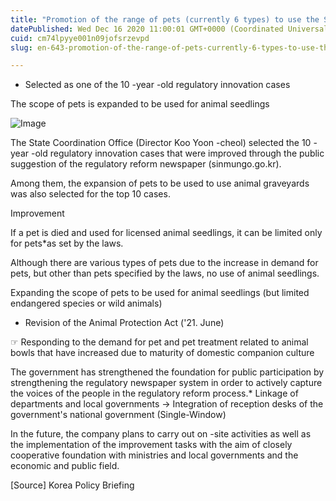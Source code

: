 ```yaml
---
title: "Promotion of the range of pets (currently 6 types) to use the State Coordination Office, animal graveyard business"
datePublished: Wed Dec 16 2020 11:00:01 GMT+0000 (Coordinated Universal Time)
cuid: cm74lpyye001n09jofsrzevpd
slug: en-643-promotion-of-the-range-of-pets-currently-6-types-to-use-the-state-coordination-office-animal-graveyard-business

---
```



- Selected as one of the 10 -year -old regulatory innovation cases

The scope of pets is expanded to be used for animal seedlings

![Image](https://cdn.hashnode.com/res/hashnode/image/upload/v1739527433095/28ed9a4b-0509-4425-8bd2-e162bf10d0a2.jpeg)

The State Coordination Office (Director Koo Yoon -cheol) selected the 10 -year -old regulatory innovation cases that were improved through the public suggestion of the regulatory reform newspaper (sinmungo.go.kr).

Among them, the expansion of pets to be used to use animal graveyards was also selected for the top 10 cases.

Improvement

If a pet is died and used for licensed animal seedlings, it can be limited only for pets*as set by the laws.

Although there are various types of pets due to the increase in demand for pets, but other than pets specified by the laws, no use of animal seedlings.

Expanding the scope of pets to be used for animal seedlings (but limited endangered species or wild animals)

* Revision of the Animal Protection Act ('21. June)

☞ Responding to the demand for pet and pet treatment related to animal bowls that have increased due to maturity of domestic companion culture

The government has strengthened the foundation for public participation by strengthening the regulatory newspaper system in order to actively capture the voices of the people in the regulatory reform process.* Linkage of departments and local governments → Integration of reception desks of the government's national government (Single-Window)

In the future, the company plans to carry out on -site activities as well as the implementation of the improvement tasks with the aim of closely cooperative foundation with ministries and local governments and the economic and public field.

[Source] Korea Policy Briefing